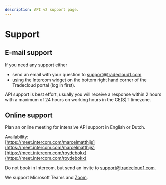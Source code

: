 ```yaml
---
description: API v2 support page.
---
```


# Support

## E-mail support

If you need any support either

* send an email with your question to [support@tradecloud1.com](mailto:support@tradecloud1.com)
* using the Intercom widget on the bottom right hand corner of the Tradecloud portal \(log in first\).

API support is best effort, usually you will receive a response within 2 hours with a maximum of 24 hours on working hours in the CE\(S\)T timezone.

## Online support

Plan an online meeting for intensive API support in English or Dutch.

Availability:  
[https://meet.intercom.com/marcelmatthijs](https://meet.intercom.com/marcelmatthijs)  
[https://meet.intercom.com/roydebokx](https://meet.intercom.com/roydebokx)

Do not book in Intercom, but send an invite to [support@tradecloud1.com](mailto:support@tradecloud1.com).

We support Microsoft Teams and [Zoom](https://zoom.us/).
